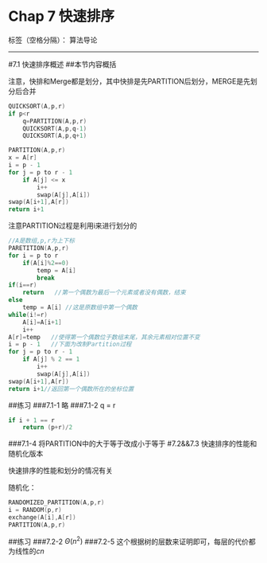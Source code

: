 ﻿# Chap 7 快速排序

标签（空格分隔）： 算法导论

---

#7.1 快速排序概述
##本节内容概括

注意，快排和Merge都是划分，其中快排是先PARTITION后划分，MERGE是先划分后合并
```c
QUICKSORT(A,p,r)
if p<r
    q=PARTITION(A,p,r)
    QUICKSORT(A,p,q-1)
    QUICKSORT(A,p,q+1)
```
```c
PARTITION(A,p,r)
x = A[r]
i = p - 1
for j = p to r - 1
    if A[j] <= x
        i++
        swap(A[j],A[i])
swap(A[i+1],A[r])
return i+1
```
注意PARTITION过程是利用i来进行划分的

```c
//A是数组,p,r为上下标
PARETITION(A,p,r)
for i = p to r
    if(A[i]%2==0)
        temp = A[i]
        break
if(i==r)
    return   //第一个偶数为最后一个元素或者没有偶数，结束
else
    temp = A[i] //这是原数组中第一个偶数
while(i!=r) 
    A[i]=A[i+1]
    i++     
A[r]=temp   //使得第一个偶数位于数组末尾，其余元素相对位置不变
i = p - 1   //下面为改制Partition过程
for j = p to r - 1
    if A[j] % 2 == 1
        i++
        swap(A[j],A[i])
swap(A[i+1],A[r])
return i+1//返回第一个偶数所在的坐标位置
```

##练习
###7.1-1
略
###7.1-2
q = r
```c
if i + 1 == r
    return (p+r)/2
```
###7.1-4
将PARTITION中的大于等于改成小于等于
#7.2&&7.3 快速排序的性能和随机化版本

快速排序的性能和划分的情况有关

随机化：
```c
RANDOMIZED_PARTITION(A,p,r)
i = RANDOM(p,r)
exchange(A[i],A[r])
PARTITION(A,p,r)
```
##练习
###7.2-2
$\Theta(n^2)$
###7.2-5
这个根据树的层数来证明即可，每层的代价都为线性的$cn$
















